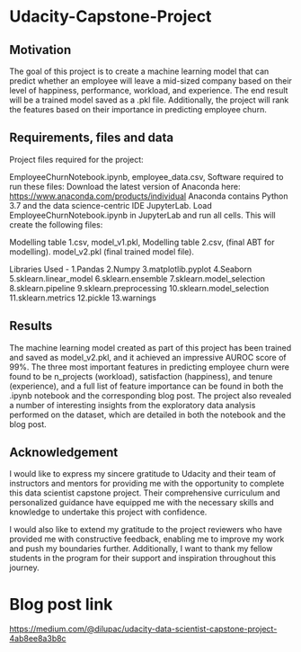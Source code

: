 # Udacity-Capstone-Project
## Motivation
The goal of this project is to create a machine learning model that can predict whether an employee will leave a mid-sized company based on their level of happiness, performance, workload, and experience. The end result will be a trained model saved as a .pkl file. Additionally, the project will rank the features based on their importance in predicting employee churn.
## Requirements, files and data
Project files required for the project:

EmployeeChurnNotebook.ipynb,
employee_data.csv,
Software required to run these files:
Download the latest version of Anaconda here: https://www.anaconda.com/products/individual
Anaconda contains Python 3.7 and the data science-centric IDE JupyterLab.
Load EmployeeChurnNotebook.ipynb in JupyterLab and run all cells.
This will create the following files:

Modelling table 1.csv,
model_v1.pkl,
Modelling table 2.csv, (final ABT for modelling).
model_v2.pkl (final trained model file).

Libraries Used - 
1.Pandas
2.Numpy
3.matplotlib.pyplot
4.Seaborn
5.sklearn.linear_model
6.sklearn.ensemble
7.sklearn.model_selection
8.sklearn.pipeline
9.sklearn.preprocessing
10.sklearn.model_selection
11.sklearn.metrics
12.pickle
13.warnings



## Results
The machine learning model created as part of this project has been trained and saved as model_v2.pkl, and it achieved an impressive AUROC score of 99%. The three most important features in predicting employee churn were found to be n_projects (workload), satisfaction (happiness), and tenure (experience), and a full list of feature importance can be found in both the .ipynb notebook and the corresponding blog post. The project also revealed a number of interesting insights from the exploratory data analysis performed on the dataset, which are detailed in both the notebook and the blog post.
## Acknowledgement
I would like to express my sincere gratitude to Udacity and their team of instructors and mentors for providing me with the opportunity to complete this data scientist capstone project. Their comprehensive curriculum and personalized guidance have equipped me with the necessary skills and knowledge to undertake this project with confidence.

I would also like to extend my gratitude to the project reviewers who have provided me with constructive feedback, enabling me to improve my work and push my boundaries further. Additionally, I want to thank my fellow students in the program for their support and inspiration throughout this journey.






# Blog post link
https://medium.com/@dilupac/udacity-data-scientist-capstone-project-4ab8ee8a3b8c

